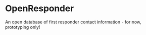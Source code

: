 # OpenResponder
An open database of first responder contact information - for now, prototyping only!
